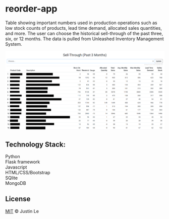 # reorder-app
Table showing important numbers used in production operations such as low stock counts of products, lead time demand, allocated sales quantities, and more. The user can choose the historical sell-through of the past three, six, or 12 months. The data is pulled from Unleashed Inventory Management System.

![PNG](documentation/images/reorder.PNG)

## Technology Stack:
Python<br>
Flask framework<br>
Javascript<br>
HTML/CSS/Bootstrap<br>
SQlite<br>
MongoDB

## License
[MIT](LICENSE) © Justin Le